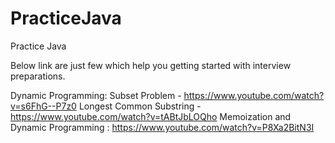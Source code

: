 # PracticeJava
Practice Java

Below link are just few which help you getting started with interview preparations. 

Dynamic Programming:
Subset Problem - https://www.youtube.com/watch?v=s6FhG--P7z0
Longest Common Substring - https://www.youtube.com/watch?v=tABtJbLOQho
Memoization and Dynamic Programming : https://www.youtube.com/watch?v=P8Xa2BitN3I